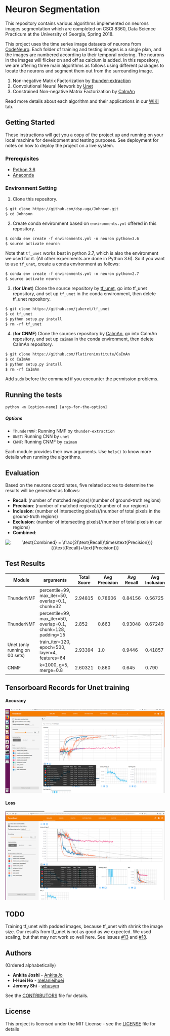 # Neuron Segmentation

This repository contains various algorithms implemented on neurons images segmentation which are completed on CSCI 8360, Data Science Practicum at the University of Georgia, Spring 2018.

This project uses the time series image datasets of neurons from [CodeNeuro](http://neurofinder.codeneuro.org/). Each folder of training and testing images is a single plan, and the images are numbered according to their temporal ordering. The neurons in the images will flicker on and off as calcium is added. In this repository, we are offering three main algorithms as follows using different packages to locate the neurons and segment them out from the surrounding image.

1. Non-negative Matrix Factorization by [thunder-extraction](https://github.com/thunder-project/thunder-extraction)
2. Convolutional Neural Network by [Unet](https://github.com/jakeret/tf_unet)
3. Constrained Non-negative Matrix Factorization by [CaImAn](https://github.com/flatironinstitute/CaImAn)

Read more details about each algorithm and their applications in our [WIKI](https://github.com/dsp-uga/Johnson/wiki) tab.

## Getting Started

These instructions will get you a copy of the project up and running on your local machine for development and testing purposes. See deployment for notes on how to deploy the project on a live system.

### Prerequisites

- [Python 3.6](https://www.python.org/downloads/release/python-360/)
- [Anaconda](https://www.anaconda.com/)

### Environment Setting

1. Clone this repository.
```
$ git clone https://github.com/dsp-uga/Johnson.git
$ cd Johnson
```

2. Create conda environment based on `environments.yml` offered in this repository. 
```
$ conda env create -f environments.yml -n neuron python=3.6
$ source activate neuron
```
Note that `tf_unet` works best in python 2.7, which is also the environment we used for it. (All other experiments are done in Python 3.6). So if you want to use `tf_unet`, create a conda environment as follows:
```
$ conda env create -f environments.yml -n neuron python=2.7
$ source activate neuron
```

3. (**for Unet**)
Clone the source repository by [tf_unet](https://github.com/jakeret/tf_unet), go into tf_unet repository, and set up `tf_unet` in the conda environment, then delete tf_unet repository.
```
$ git clone https://github.com/jakeret/tf_unet
$ cd tf_unet
$ python setup.py install
$ rm -rf tf_unet
```

4. (**for CNMF**)
Clone the sources repository by [CaImAn](https://github.com/flatironinstitute/CaImAn), go into CaImAn repository, and set up `caiman` in the conda environment, then delete CaImAn repository.
```
$ git clone https://github.com/flatironinstitute/CaImAn
$ cd CaImAn
$ python setup.py install
$ rm -rf CaImAn
```
Add `sudo` before the command if you encounter the permission problems.


## Running the tests

```
python -m [option-name] [args-for-the-option]
```

##### Options
  - `ThunderNMF`: Running NMF by `thunder-extraction`
  - `UNET`: Running CNN by `unet`
  - `CNMF`: Running CNMF by `caiman`

Each module provides their own arguments. Use `help()` to know more details when running the algorithms.

## Evaluation

Based on the neurons coordinates, five related scores to determine the results will be generated as follows:

- **Recall**: (number of matched regions)/(number of ground-truth regions)
- **Precision**:  (number of matched regions)/(number of our regions)
- **Inclusion**: (number of intersecting pixels)/(number of total pixels in the ground-truth regions)
- **Exclusion**: (number of intersecting pixels)/(number of total pixels in our regions)
- **Combined**:
<p align="center">
<img src="https://latex.codecogs.com/gif.latex?\text{Combined}&space;=&space;\frac{2(\text{Recall}\times\text{Precision})}{(\text{Recall}&plus;\text{Precision})}" title="\text{Combined} = \frac{2(\text{Recall}\times\text{Precision})}{(\text{Recall}+\text{Precision})}" />
</p>

## Test Results

| Module   | arguments             | Total Score | Avg Precision | Avg Recall | Avg Inclusion | Avg Exclusion |
|----------|-----------------------|-------------|---------------|------------|---------------|---------------|
|ThunderNMF|percentile=99, max_iter=50, overlap=0.1, chunk=32 | 2.94815 | 0.78606 | 0.84156 | 0.56725 | 0.75328 |
|ThunderNMF|percentile=99, max_iter=50, overlap=0.1, chunk=128, padding=15 |  2.852 | 0.663 | 0.93048 | 0.67249 | 0.58641  |
|Unet (only running on 00 sets) | train_iter=120, epoch=500, layer=4, features=64 | 2.93394 | 1.0 | 0.9446 | 0.41857 | 0.57077 |
|CNMF      |k=1000, g=5, merge=0.8 | 2.60321	    | 0.860      | 0.645    | 0.790	     | 0.309      |

## Tensorboard Records for Unet training 
#### Accuracy
![accuracy](UNET/accuracy_graph.png)
#### Loss
![loss](UNET/loss_graph.png)

## TODO
Training tf_unet with padded images, because tf_unet with shrink the image size. Our results from tf_unet is not as good as we expected. We used scaling, but that may not work so well here. See Issues [#13](https://github.com/dsp-uga/Johnson/issues/13) and [#18](https://github.com/dsp-uga/Johnson/issues/18).

## Authors
(Ordered alphabetically)

- **Ankita Joshi** - [AnkitaJo](https://github.com/AnkitaJo)
- **I-Huei Ho** - [melanieihuei](https://github.com/melanieihuei)
- **Jeremy Shi** - [whusym](https://github.com/whusym)

See the [CONTRIBUTORS](https://github.com/dsp-uga/Johnson/blob/master/CONTRIBUTORS.md) file for details.

## License
This project is licensed under the MIT License - see the [LICENSE](https://github.com/dsp-uga/Johnson/blob/master/LICENSE) file for details
